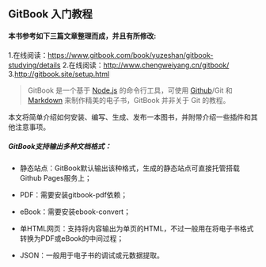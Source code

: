 ## GitBook 入门教程

#### 本书参考如下三篇文章整理而成，并且有所修改:

1.在线阅读：https://www.gitbook.com/book/yuzeshan/gitbook-studying/details
2.在线阅读：http://www.chengweiyang.cn/gitbook/
3.http://gitbook.site/setup.html

> GitBook 是一个基于 [Node.js](https://nodejs.org/en/) 的命令行工具，可使用 [Github](https://github.com/)/Git 和 [Markdown](http://www.markdown.cn/) 来制作精美的电子书，GitBook 并非关于 Git 的教程。

本文将简单介绍如何安装、编写、生成、发布一本图书，并附带介绍一些插件和其他注意事项。

##### GitBook支持输出多种文档格式：

- 静态站点：GitBook默认输出该种格式，生成的静态站点可直接托管搭载Github Pages服务上；

- PDF：需要安装gitbook-pdf依赖；

- eBook：需要安装ebook-convert；

- 单HTML网页：支持将内容输出为单页的HTML，不过一般用在将电子书格式转换为PDF或eBook的中间过程；

- JSON：一般用于电子书的调试或元数据提取。
